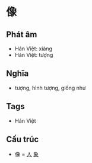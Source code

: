 # 像

## Phát âm
* Hán Việt: xiàng
* Hán Việt: tượng

## Nghĩa
* tượng, hình tượng, giống như

## Tags
* Hán Việt

## Cấu trúc
* 像 = [人](人.md) [象](象.md)

<script>window.HANZI_FIELD='像';</script>